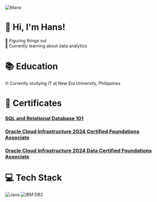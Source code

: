![Mario](https://github.com/user-attachments/assets/d17f0faf-37d2-4425-a20c-3a0976315263)
# 👋 Hi, I'm Hans!



🔭 Figuring things out <br>
💭 Currently learning about data analytics <br>
<!-- bruh -->
#  📚 Education
🤓 Currently studying IT at New Era University, Philippines  <br>

<h1> 📜 Certificates</h1>
<h3> <a href = https://courses.cognitiveclass.ai/certificates/0b8d0801fc854aa0bd016f2dd3514605#> SQL and Relational Database 101 </a></h3> 
<h3> <a href = https://catalog-education.oracle.com/ords/certview/sharebadge?id=2AC5B998709A077563870EB6B6E675DE04736956A285FE653B997D9360F974ED> Oracle Cloud Infrastructure 2024 Certified Foundations Associate </a></h3> 
<h3> <a href = https://catalog-education.oracle.com/ords/certview/sharebadge?id=2AC5B998709A077563870EB6B6E675DEC4295D300120E00D1785533D87517AA0&fbclid=IwY2xjawHE_39leHRuA2FlbQIxMQABHb1aMTQAeMsTlaHtuCR0m2vCmNWJNFSBrU627r91CmoHcAfYawdBkohK_g_aem_zZtgsGstcZo131DOTaKtVQ> Oracle Cloud Infrastructure 2024 Data Certified Foundations Associate </a></h3> 

# 💻 Tech Stack
![Java](https://img.shields.io/badge/java-%23ED8B00.svg?style=for-the-badge&logo=openjdk&logoColor=white)
![IBM DB2](https://img.shields.io/badge/IBM_DB2-%23CFD3D3.svg?style=for-the-badge&logo=ClipStudioPaint&logoColor=white)




<!--
**Jedhanz/Jedhanz** is a ✨ _special_ ✨ repository because its `README.md` (this file) appears on your GitHub profile.

Here are some ideas to get you started:

- 🔭 I’m currently working on ...
- 🌱 I’m currently learning ...
- 👯 I’m looking to collaborate on ...
- 🤔 I’m looking for help with ...
- 💬 Ask me about ...
- 📫 How to reach me: ...
- 😄 Pronouns: ...
- ⚡ Fun fact: ...
-->
